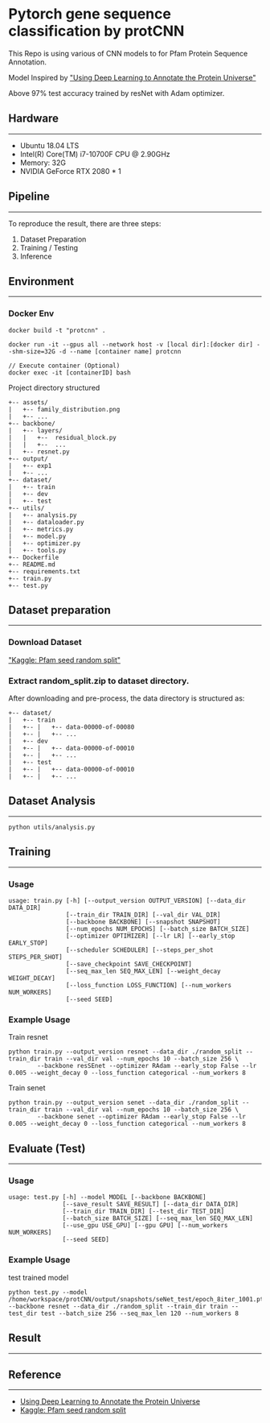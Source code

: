 # Pytorch gene sequence classification by protCNN

This Repo is using various of CNN models to for Pfam Protein Sequence Annotation.

Model Inspired by ["Using Deep Learning to Annotate the Protein Universe"](https://www.biorxiv.org/content/10.1101/626507v3.full.pdf)

Above 97% test accuracy trained by resNet with Adam optimizer.

## Hardware
-----------
- Ubuntu 18.04 LTS
- Intel(R) Core(TM) i7-10700F CPU @ 2.90GHz
- Memory: 32G
- NVIDIA GeForce RTX 2080 * 1

## Pipeline
-----------
To reproduce the result, there are three steps:
1. Dataset Preparation
2. Training / Testing
3. Inference

## Environment
-----------
### Docker Env
```
docker build -t "protcnn" .

docker run -it --gpus all --network host -v [local dir]:[docker dir] --shm-size=32G -d --name [container name] protcnn

// Execute container (Optional)
docker exec -it [containerID] bash
```
Project directory structured
```
+-- assets/
|   +-- family_distribution.png
|   +-- ...
+-- backbone/
|   +-- layers/
|   |   +--  residual_block.py
|   |   +--  ...
|   +-- resnet.py
+-- output/
|   +-- exp1
|   +-- ...
+-- dataset/
|   +-- train
|   +-- dev
|   +-- test
+-- utils/
|   +-- analysis.py
|   +-- dataloader.py
|   +-- metrics.py
|   +-- model.py
|   +-- optimizer.py
|   +-- tools.py
+-- Dockerfile
+-- README.md
+-- requirements.txt
+-- train.py
+-- test.py
```

## Dataset preparation
---------------

### Download Dataset
["Kaggle: Pfam seed random split"](https://console.cloud.google.com/storage/browser/brain-genomics-public/research/proteins/pfam/random_split)

### Extract random_split.zip to dataset directory.
After downloading and pre-process, the data directory is structured as:
```
+-- dataset/
|   +-- train
|   +-- |   +-- data-00000-of-00080
|   +-- |   +-- ...
|   +-- dev
|   +-- |   +-- data-00000-of-00010
|   +-- |   +-- ...
|   +-- test
|   +-- |   +-- data-00000-of-00010
|   +-- |   +-- ...
```
## Dataset Analysis
---------------
```
python utils/analysis.py
```

## Training
---------------
### Usage

```
usage: train.py [-h] [--output_version OUTPUT_VERSION] [--data_dir DATA_DIR]
                [--train_dir TRAIN_DIR] [--val_dir VAL_DIR]
                [--backbone BACKBONE] [--snapshot SNAPSHOT]
                [--num_epochs NUM_EPOCHS] [--batch_size BATCH_SIZE]
                [--optimizer OPTIMIZER] [--lr LR] [--early_stop EARLY_STOP]
                [--scheduler SCHEDULER] [--steps_per_shot STEPS_PER_SHOT]
                [--save_checkpoint SAVE_CHECKPOINT]
                [--seq_max_len SEQ_MAX_LEN] [--weight_decay WEIGHT_DECAY]
                [--loss_function LOSS_FUNCTION] [--num_workers NUM_WORKERS]
                [--seed SEED]
```

### Example Usage

Train resnet

```
python train.py --output_version resnet --data_dir ./random_split --train_dir train --val_dir val --num_epochs 10 --batch_size 256 \
        --backbone resSEnet --optimizer RAdam --early_stop False --lr 0.005 --weight_decay 0 --loss_function categorical --num_workers 8 
```

Train senet

```
python train.py --output_version senet --data_dir ./random_split --train_dir train --val_dir val --num_epochs 10 --batch_size 256 \
        --backbone senet --optimizer RAdam --early_stop False --lr 0.005 --weight_decay 0 --loss_function categorical --num_workers 8 
```

## Evaluate (Test) 
---------------
### Usage

```shell
usage: test.py [-h] --model MODEL [--backbone BACKBONE]
               [--save_result SAVE_RESULT] [--data_dir DATA_DIR]
               [--train_dir TRAIN_DIR] [--test_dir TEST_DIR]
               [--batch_size BATCH_SIZE] [--seq_max_len SEQ_MAX_LEN]
               [--use_gpu USE_GPU] [--gpu GPU] [--num_workers NUM_WORKERS]
               [--seed SEED]
```

### Example Usage

test trained model

```
python test.py --model /home/workspace/protCNN/output/snapshots/seNet_test/epoch_8iter_1001.pth --backbone resnet --data_dir ./random_split --train_dir train --test_dir test --batch_size 256 --seq_max_len 120 --num_workers 8 
```

## Result
---------------

## Reference
---------------
- [Using Deep Learning to Annotate the Protein Universe](https://www.biorxiv.org/content/10.1101/626507v3.full.pdf)
- [Kaggle: Pfam seed random split](https://console.cloud.google.com/storage/browser/brain-genomics-public/research/proteins/pfam/random_split)